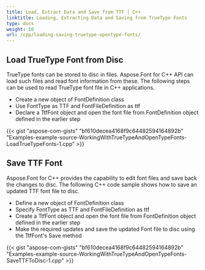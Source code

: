```yaml
---
title: Load, Extract Data and Save from TTF | C++
linktitle: Loading, Extracting Data and Saving from TrueType Fonts
type: docs
weight: 10
url: /cpp/loading-saving-truetype-opentype-fonts/
---
```

## **Load TrueType Font from Disc**
TrueType fonts can be stored to disc in files. Aspose.Font for C++ API can load such files and read font information from these. The following steps can be used to read TrueType font file in C++ applications.
 * Create a new object of FontDefinition class
 * Use FontType as TTF and FontFileDefinition as ttf
 * Declare a TtfFont object and open the font file from FontDefinition object defined in the earlier step

{{< gist "aspose-com-gists" "bf610decea4168f9c64482594164892b" "Examples-example-source-WorkingWithTrueTypeAndOpenTypeFonts-LoadTrueTypeFonts-1.cpp" >}}

## **Save TTF Font**
Aspose.Font for C++ provides the capability to edit font files and save back the changes to disc. The following C++ code sample shows how to save an updated TTF font file to disc.

 * Define a new object of FontDefinition class
 * Specify FontType as TTF and FontFileDefinition as ttf
 * Create a TtfFont object and open the font file from FontDefinition object defined in the earlier step
 * Make the required updates and save the updated Font file to disc using the TtfFont's Save method

 {{< gist "aspose-com-gists" "bf610decea4168f9c64482594164892b" "Examples-example-source-WorkingWithTrueTypeAndOpenTypeFonts-SaveTTFToDisc-1.cpp" >}}

